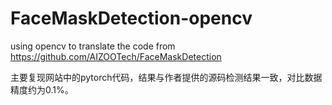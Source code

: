 # FaceMaskDetection-opencv
using opencv to translate the code from https://github.com/AIZOOTech/FaceMaskDetection

主要复现网站中的pytorch代码，结果与作者提供的源码检测结果一致，对比数据精度约为0.1%。
